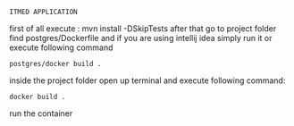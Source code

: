     ITMED APPLICATION 
first of all execute : mvn install -DSkipTests
after that go to project folder find postgres/Dockerfile and if you are using intellij idea simply run it or 
execute following command
    
```shell
postgres/docker build .
```


inside the project folder open up terminal and execute following command:

```shell
docker build .
```
run the container